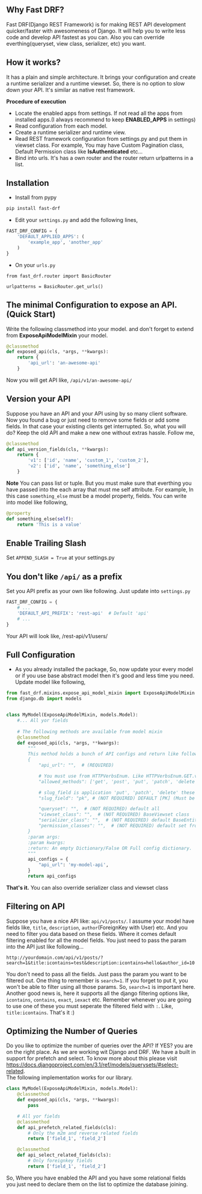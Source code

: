 ## Why Fast DRF?
Fast DRF(Django REST Framework) is for making REST API development quicker/faster with awesomeness of Django. It will help you to write less code and develop API fastest as you can. Also you can override everthing(queryset, view class, serializer, etc) you want.

## How it works?
It has a plain and simple architecture. It brings your configuration and create a runtime serializer and a runtime viewset. So, there is no option to slow down your API. It's similar as native rest framework.  

**Procedure of execution**  
* Locate the enabled apps from settings. If not read all the apps from installed apps.(I always recommend to keep **ENABLED_APPS** in settings)  
* Read configuration from each model.  
* Create a runtime serializer and runtime view.  
* Read REST framework configuration from settings.py and put them in viewset class. For example, You may have Custom Pagination class, Default Permission class like **IsAuthenticated** etc...  
* Bind into urls. It's has a own router and the router return urlpatterns in a list.  

## Installation
* Install from pypy  
```bash
pip install fast-drf
```

* Edit your `settings.py` and add the following lines,
```python
FAST_DRF_CONFIG = {
    'DEFAULT_APPLIED_APPS': (
        'example_app', 'another_app'
    )
}
```

* On your `urls.py`
```
from fast_drf.router import BasicRouter

urlpatterns = BasicRouter.get_urls()
```

## The minimal Configuration to expose an API.(Quick Start)
Write the following classmethod into your model. and don't forget to extend from **ExposeApiModelMixin** your model.
```python
@classmethod
def exposed_api(cls, *args, **kwargs):
    return {
        'api_url': 'an-awesome-api'
    }
```
Now you will get API like, `/api/v1/an-awesome-api/`

## Version your API
Suppose you have an API and your API using by so many client software. Now you found a bug or just need to remove some fields or add some fields. In that case your existing clients get interrupted. So, what you will do? Keep the old API and make a new one without extras hassle. Follow me,
```python
@classmethod
def api_version_fields(cls, **kwargs):
    return {
        'v1': ['id', 'name', 'custom_1', 'custom_2'],
        'v2': ['id', 'name', 'something_else']
    }
```
**Note** You can pass list or tuple. But you must make sure that everthing you have passed into the each array that must me self attribute. For example, In this case `something_else` must be a model property, fields. You can write into model like following,
```python
@property
def something_else(self):
    return 'This is a value'
```

## Enable Trailing Slash
Set `APPEND_SLASH = True` at your settings.py

## You don't like `/api/` as a prefix
Set you API prefix as your own like following. Just update into `settings.py`
```python
FAST_DRF_CONFIG = {
    # ...
    'DEFAULT_API_PREFIX': 'rest-api'  # Default 'api'
    # ...
}
```
Your API will look like, /rest-api/v1/users/

## Full Configuration
* As you already installed the package, So, now update your every model or if you use base abstract model then it's good and less time you need. Update model like following,
```python
from fast_drf.mixins.expose_api_model_mixin import ExposeApiModelMixin
from django.db import models


class MyModel(ExposeApiModelMixin, models.Model):
    #... All yor fields
    
    # The following methods are available from model mixin
    @classmethod
    def exposed_api(cls, *args, **kwargs):
        """
        This method holds a bunch of API configs and return like following...
        {
            "api_url": "",  # (REQUIRED)

            # You must use from HTTPVerbsEnum. Like HTTPVerbsEnum.GET.value, HTTPVerbsEnum.POST.value
            "allowed_methods": ['get', 'post', 'put', 'patch', 'delete'], # (NOT REQUIRED)

            # slug_field is application 'put', 'patch', 'delete' these methods
            "slug_field": "pk", # (NOT REQUIRED) DEFAULT [PK] (Must be model field, unique or primary key)

            "queryset": "",  # (NOT REQUIRED) default all
            "viewset_class": "",  # (NOT REQUIRED) BaseViewset class
            "serializer_class": "",  # (NOT REQUIRED) default BaseEntitySerializer
            "permission_classes": "",  # (NOT REQUIRED) default set from settings
        }
        :param args:
        :param kwargs:
        :return: An empty Dictionary/False OR Full config dictionary.
        """
        api_configs = {
            "api_url": 'my-model-api',
        }
        return api_configs

```

**That's it.** You can also override serializer class and viewset class


## Filtering on API
Suppose you have a nice API like: `api/v1/posts/`. I assume your model have fields like, `title`, `description`, `author`(ForeignKey with User) etc. And you need to filter you data based on these fields. Where it comes default filtering enabled for all the model fields. You just need to pass the param into the API just like following...

```
http://yourdomain.com/api/v1/posts/?search=1&title:icontains=test&description:icontains=hello&author_id=10
```
You don't need to pass all the fields. Just pass the param you want to be filtered out. One thing to remember is `search=1`. If you forget to put it, you won't be able to filter using all those params. So, `search=1` is important here. Another good news is, here it supports all the django filtering options like, `icontains`, `contains`, `exact`, `iexact` etc. Remember whenever you are going to use one of these you must seperate the filtered field with `:`. Like, `title:icontains`. That's it :)


## Optimizing the Number of Queries
Do you like to optimize the number of queries over the API? If YES? you are on the right place. As we are working wit Django and DRF. We have a built in support for prefetch and select. To know more about this please visit https://docs.djangoproject.com/en/3.1/ref/models/querysets/#select-related.  
The following implementation works for our library.
```python
class MyModel(ExposeApiModelMixin, models.Model):
    @classmethod
    def exposed_api(cls, *args, **kwargs):
        pass

    # All yor fields
    @classmethod
    def api_prefetch_related_fields(cls):
        # Only the m2m and reverse related fields
        return ['field_1', 'field_2']

    @classmethod
    def api_select_related_fields(cls):
        # Only foreignkey fields
        return ['field_1', 'field_2']
```
So, Where you have enabled the API and you have some relational fields you just need to declare them on the list to optimize the database joining.
